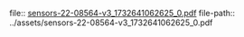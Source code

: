 file:: [sensors-22-08564-v3_1732641062625_0.pdf](../assets/sensors-22-08564-v3_1732641062625_0.pdf)
file-path:: ../assets/sensors-22-08564-v3_1732641062625_0.pdf

